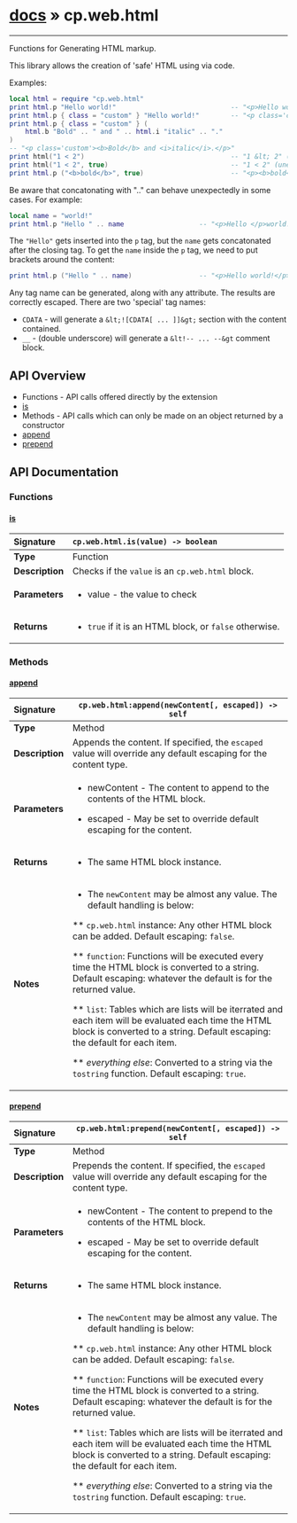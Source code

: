 # [docs](index.md) » cp.web.html
---

Functions for Generating HTML markup.

This library allows the creation of 'safe' HTML using via code.

Examples:

```lua
local html = require "cp.web.html"
print html.p "Hello world!"								-- "<p>Hello world!</p>"
print html.p { class = "custom" } "Hello world!"		-- "<p class='custom'>Hello world!</p>"
print html.p { class = "custom" } (
	html.b "Bold" .. " and " .. html.i "italic" .. "."
)
-- "<p class='custom'><b>Bold</b> and <i>italic</i>.</p>"
print html("1 < 2")										-- "1 &lt; 2" (escaped)
print html("1 < 2", true)								-- "1 < 2" (unescaped)
print html.p ("<b>bold</b>", true)						-- "<p><b>bold</b></p>"
```

Be aware that concatonating with ".." can behave unexpectedly in some cases. For example:

```lua
local name = "world!"
print html.p "Hello " .. name					-- "<p>Hello </p>world!"
```

The `"Hello"` gets inserted into the `p` tag, but the `name` gets concatonated after the closing tag.
To get the `name` inside the `p` tag, we need to put brackets around the content:

```lua
print html.p ("Hello " .. name)					-- "<p>Hello world!</p>"
```

Any tag name can be generated, along with any attribute. The results are correctly escaped.
There are two 'special' tag names:
 * `CDATA`	- will generate a `&lt;![CDATA[ ... ]]&gt;` section with the content contained.
 * `__`		- (double underscore) will generate a `&lt!-- ... --&gt` comment block.

## API Overview
* Functions - API calls offered directly by the extension
 * [is](#is)
* Methods - API calls which can only be made on an object returned by a constructor
 * [append](#append)
 * [prepend](#prepend)

## API Documentation

### Functions

#### [is](#is)
| <span style="float: left;">**Signature**</span> | <span style="float: left;">`cp.web.html.is(value) -> boolean` </span>                                                          |
| -----------------------------------------------------|---------------------------------------------------------------------------------------------------------|
| **Type**                                             | Function                                                                                         |
| **Description**                                      | Checks if the `value` is an `cp.web.html` block.                                                                                         |
| **Parameters**                                       | <ul><li>value     - the value to check</li></ul>   |
| **Returns**                                          | <ul><li><code>true</code> if it is an HTML block, or <code>false</code> otherwise.</li></ul>            |

### Methods

#### [append](#append)
| <span style="float: left;">**Signature**</span> | <span style="float: left;">`cp.web.html:append(newContent[, escaped]) -> self` </span>                                                          |
| -----------------------------------------------------|---------------------------------------------------------------------------------------------------------|
| **Type**                                             | Method                                                                                         |
| **Description**                                      | Appends the content. If specified, the `escaped` value will override any default escaping for the content type.                                                                                         |
| **Parameters**                                       | <ul><li>newContent        - The content to append to the contents of the HTML block.</li></ul><ul><li>escaped           - May be set to override default escaping for the content.</li></ul>   |
| **Returns**                                          | <ul><li>The same HTML block instance.</li></ul>            |
| **Notes**                                            | <ul><li>The <code>newContent</code> may be almost any value. The default handling is below:</li></ul><p>** <code>cp.web.html</code> instance: Any other HTML block can be added. Default escaping: <code>false</code>.</p><p>** <code>function</code>: Functions will be executed every time the HTML block is converted to a string. Default escaping: whatever the default is for the returned value.</p><p>** <code>list</code>: Tables which are lists will be iterrated and each item will be evaluated each time the HTML block is converted to a string. Default escaping: the default for each item.</p><p>** <em>everything else</em>: Converted to a string via the <code>tostring</code> function. Default escaping: <code>true</code>.</p>                 |

#### [prepend](#prepend)
| <span style="float: left;">**Signature**</span> | <span style="float: left;">`cp.web.html:prepend(newContent[, escaped]) -> self` </span>                                                          |
| -----------------------------------------------------|---------------------------------------------------------------------------------------------------------|
| **Type**                                             | Method                                                                                         |
| **Description**                                      | Prepends the content. If specified, the `escaped` value will override any default escaping for the content type.                                                                                         |
| **Parameters**                                       | <ul><li>newContent        - The content to prepend to the contents of the HTML block.</li></ul><ul><li>escaped           - May be set to override default escaping for the content.</li></ul>   |
| **Returns**                                          | <ul><li>The same HTML block instance.</li></ul>            |
| **Notes**                                            | <ul><li>The <code>newContent</code> may be almost any value. The default handling is below:</li></ul><p>** <code>cp.web.html</code> instance: Any other HTML block can be added. Default escaping: <code>false</code>.</p><p>** <code>function</code>: Functions will be executed every time the HTML block is converted to a string. Default escaping: whatever the default is for the returned value.</p><p>** <code>list</code>: Tables which are lists will be iterrated and each item will be evaluated each time the HTML block is converted to a string. Default escaping: the default for each item.</p><p>** <em>everything else</em>: Converted to a string via the <code>tostring</code> function. Default escaping: <code>true</code>.</p>                 |

